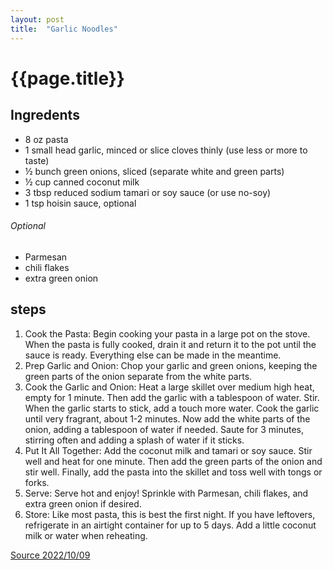 ```yaml
---
layout: post
title:  "Garlic Noodles"
---
```


# {{page.title}}

## Ingredents
* 8 oz pasta 
* 1 small head garlic, minced or slice cloves thinly (use less or more to taste)
* ½ bunch green onions, sliced (separate white and green parts)
* ½ cup canned coconut milk 
* 3 tbsp reduced sodium tamari or soy sauce (or use no-soy)
* 1 tsp hoisin sauce, optional

###### Optional
* Parmesan
* chili flakes
* extra green onion

## steps
1. Cook the Pasta: Begin cooking your pasta in a large pot on the stove. When the pasta is fully cooked, drain it and return it to the pot until the sauce is ready. Everything else can be made in the meantime.
2. Prep Garlic and Onion: Chop your garlic and green onions, keeping the green parts of the onion separate from the white parts.
3. Cook the Garlic and Onion: Heat a large skillet over medium high heat, empty for 1 minute. Then add the garlic with a tablespoon of water. Stir. When the garlic starts to stick, add a touch more water. Cook the garlic until very fragrant, about 1-2 minutes. Now add the white parts of the onion, adding a tablespoon of water if needed. Saute for 3 minutes, stirring often and adding a splash of water if it sticks.
4. Put It All Together: Add the coconut milk and tamari or soy sauce. Stir well and heat for one minute. Then add the green parts of the onion and stir well. Finally, add the pasta into the skillet and toss well with tongs or forks.
5. Serve: Serve hot and enjoy! Sprinkle with Parmesan, chili flakes, and extra green onion if desired.
6. Store: Like most pasta, this is best the first night. If you have leftovers, refrigerate in an airtight container for up to 5 days. Add a little coconut milk or water when reheating.

[Source 2022/10/09](https://zardyplants.com/recipes/entrees/vegan-garlic-noodles/)
